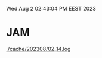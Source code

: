 Wed Aug  2 02:43:04 PM EEST 2023
# JAM
<a href='./cache/202308/02_14.log'>./cache/202308/02_14.log</a>
